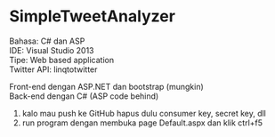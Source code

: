 # SimpleTweetAnalyzer

Bahasa: C# dan ASP <br>
IDE: Visual Studio 2013 <br>
Tipe: Web based application <br>
Twitter API: linqtotwitter <br>

Front-end dengan ASP.NET dan bootstrap (mungkin) <br>
Back-end dengan C# (ASP code behind)

1. kalo mau push ke GitHub hapus dulu consumer key, secret key, dll
2. run program dengan membuka page Default.aspx dan klik ctrl+f5
